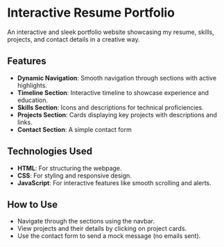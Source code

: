 
# **Interactive Resume Portfolio**

An interactive and sleek portfolio website showcasing my resume, skills, projects, and contact details in a creative way.

## **Features**
- **Dynamic Navigation**: Smooth navigation through sections with active highlights.
- **Timeline Section**: Interactive timeline to showcase experience and education.
- **Skills Section**: Icons and descriptions for technical proficiencies.
- **Projects Section**: Cards displaying key projects with descriptions and links.
- **Contact Section**: A simple contact form 

## **Technologies Used**
- **HTML**: For structuring the webpage.
- **CSS**: For styling and responsive design.
- **JavaScript**: For interactive features like smooth scrolling and alerts.

## **How to Use**
- Navigate through the sections using the navbar.
- View projects and their details by clicking on project cards.
- Use the contact form to send a mock message (no emails sent).

